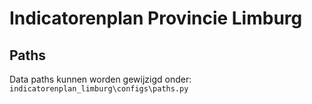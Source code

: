 # Indicatorenplan Provincie Limburg


## Paths
Data paths kunnen worden gewijzigd onder:
`indicatorenplan_limburg\configs\paths.py`

